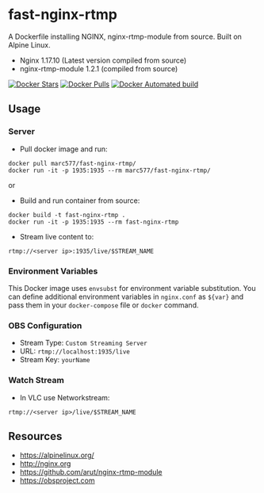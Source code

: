 # fast-nginx-rtmp
A Dockerfile installing NGINX, nginx-rtmp-module from source. Built on Alpine Linux.

* Nginx 1.17.10 (Latest version compiled from source)
* nginx-rtmp-module 1.2.1 (compiled from source)

[![Docker Stars](https://img.shields.io/docker/stars/marc577/fast-nginx-rtmp)](https://hub.docker.com/r/marc577/fast-nginx-rtmp/)
[![Docker Pulls](https://img.shields.io/docker/pulls/marc577/fast-nginx-rtmp)](https://hub.docker.com/r/marc577/fast-nginx-rtmp/)
[![Docker Automated build](https://img.shields.io/docker/automated/marc577/fast-nginx-rtmp)](https://hub.docker.com/r/marc577/fast-nginx-rtmp/builds/)

## Usage

### Server
* Pull docker image and run:
```
docker pull marc577/fast-nginx-rtmp/
docker run -it -p 1935:1935 --rm marc577/fast-nginx-rtmp/
```
or 

* Build and run container from source:
```
docker build -t fast-nginx-rtmp .
docker run -it -p 1935:1935 --rm fast-nginx-rtmp
```

* Stream live content to:
```
rtmp://<server ip>:1935/live/$STREAM_NAME
```

### Environment Variables
This Docker image uses `envsubst` for environment variable substitution. You can define additional environment variables in `nginx.conf` as `${var}` and pass them in your `docker-compose` file or `docker` command.

### OBS Configuration
* Stream Type: `Custom Streaming Server`
* URL: `rtmp://localhost:1935/live`
* Stream Key: `yourName`

### Watch Stream
* In VLC use Networkstream:
```
rtmp://<server ip>/live/$STREAM_NAME
```

## Resources
* https://alpinelinux.org/
* http://nginx.org
* https://github.com/arut/nginx-rtmp-module
* https://obsproject.com
